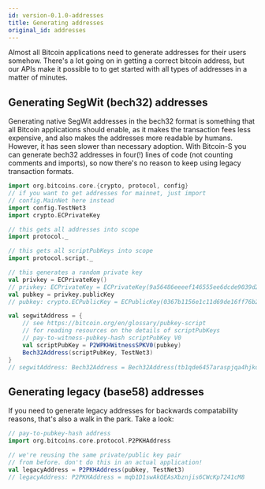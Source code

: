 ```yaml
---
id: version-0.1.0-addresses
title: Generating addresses
original_id: addresses
---
```


Almost all Bitcoin applications need to generate addresses
for their users somehow. There's a lot going on in getting
a correct bitcoin address, but our APIs make it possible to
to get started with all types of addresses in a matter of
minutes.

## Generating SegWit (bech32) addresses

Generating native SegWit addresses in the bech32 format
is something that all Bitcoin applications should enable,
as it makes the transaction fees less expensive, and also
makes the addresses more readable by humans. However, it
has seen slower than necessary adoption. With Bitcoin-S
you can generate bech32 addresses in four(!) lines of code
(not counting comments and imports), so now there's no
reason to keep using legacy transaction formats.

```scala
import org.bitcoins.core.{crypto, protocol, config}
// if you want to get addresses for mainnet, just import
// config.MainNet here instead
import config.TestNet3
import crypto.ECPrivateKey

// this gets all addresses into scope
import protocol._

// this gets all scriptPubKeys into scope
import protocol.script._

// this generates a random private key
val privkey = ECPrivateKey()
// privkey: ECPrivateKey = ECPrivateKey(9a56486eeeef146555ee6dcde9039d205649d896155855b44c8296c0464dfdb0,true)
val pubkey = privkey.publicKey
// pubkey: crypto.ECPublicKey = ECPublicKey(0367b1156e1c11d69de16ff76b2c4b249396f9bb86cf5933837e147638cdae9485)

val segwitAddress = {
    // see https://bitcoin.org/en/glossary/pubkey-script
    // for reading resources on the details of scriptPubKeys
    // pay-to-witness-pubkey-hash scriptPubKey V0
    val scriptPubKey = P2WPKHWitnessSPKV0(pubkey)
    Bech32Address(scriptPubKey, TestNet3)
}
// segwitAddress: Bech32Address = Bech32Address(tb1qde6457araspjqa4hjkqfsm8z3jax97exte40h9)
```

## Generating legacy (base58) addresses

If you need to generate legacy addresses for backwards
compatability reasons, that's also a walk in the park.
Take a look:

```scala
// pay-to-pubkey-hash address
import org.bitcoins.core.protocol.P2PKHAddress

// we're reusing the same private/public key pair
// from before. don't do this in an actual application!
val legacyAddress = P2PKHAddress(pubkey, TestNet3)
// legacyAddress: P2PKHAddress = mqb1D1swAkQEAsXbznjis6CWcKp7241cM8
```

